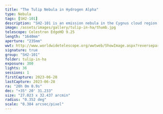 ```yaml
---
title: "The Tulip Nebula in Hydrogen Alpha"
type: Nebula
tags: [SH2-101]
description: "SH2-101 is an emission nebula in the Cygnus cloud region. It is in direct line with the Milky Way and therefore lies in an abundant starfield. I first imaged the Tulip Nebula in July 2021. In the first image, the bright red star in the lower right is Cygnus X-1, part of a binary star system that includes black hole. You can't see it, but its signature is visible in X-ray emissions. I imaged it three more times through June 2022 and combined the data for the second image. Last night, I started a new data set. This time I got a little closer."
image: /assets/images/gallery/tulip-in-ha/thumb.jpg
telescope: Celestron EdgeHD 9.25
length: "1640mm"
aperture: "235mm"
wwt: http://www.worldwidetelescope.org/wwtweb/ShowImage.aspx?reverseparity=False&scale=0.384401&name=tulip-in-ha.jpg&imageurl=https://deepskyworkflows.com/assets/images/gallery/tulip-in-ha/tulip-in-ha.jpg&credits=Jeremy+Likness+at+DeepSkyWorkflows.com&creditsUrl=https://deepskyworkflows.com/&ra=300.077292&dec=35.417071&x=1214.3&y=2462.1&rotation=124.11&thumb=https://deepskyworkflows.com/assets/images/gallery/tulip-in-ha/thumb.jpg
signature: true
group: "SH2-101"
folder: tulip-in-ha
exposure: 300
lights: 36
sessions: 1
firstCapture: 2023-06-28
lastCapture: 2023-06-28
ra: "20h 0m 0.9s"
dec: "+35° 20' 31.233"
size: "27.023 x 32.437 arcmin"
radius: "0.352 deg"
scale: "0.384 arcsec/pixel"
---
```

